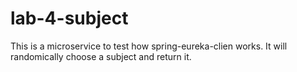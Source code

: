 # lab-4-subject
This is a microservice to test how spring-eureka-clien works.
It will randomically choose a subject and return it.
